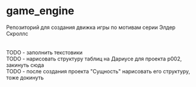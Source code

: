 # game_engine
Репозиторий для создания движка игры по мотивам серии Элдер Скроллс<br>
<br>
<br>
TODO - заполнить текстовики<br>
TODO - нарисовать структуру таблиц на Дариусе для проекта p002, закинуть сюда<br>
TODO - после создания проекта "Сущность" нарисовать его структуру, тоже докинуть<br>
